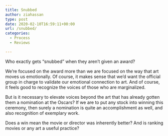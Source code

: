 ```yaml
---
title: Snubbed
author: ziahassan
type: post
date: 2020-02-10T16:59:11+00:00
url: /snubbed/
categories:
  - Process
  - Reviews

---
```

Who exactly gets “snubbed” when they aren’t given an award?

We’re focused on the award more than we are focused on the way that art moves us emotionally. Of course, it makes sense that we’d want the official group in charge to validate our emotional connection to art. And of course, it feels good to recognize the voices of those who are marginalized.

But is it necessary to elevate voices beyond the art that has already gotten them a nomination at the Oscars? If we are to put any stock into winning this ceremony, then surely a nomination is quite an accomplishment as well, and also recognition of exemplary work.

Does a win mean the movie or director was inherently better? And is ranking movies or any art a useful practice? 